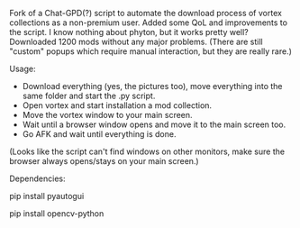Fork of a Chat-GPD(?) script to automate the download process of vortex collections as a non-premium user. Added some QoL and improvements to the script. I know nothing about phyton, but it works pretty well? Downloaded 1200 mods without any major problems. (There are still "custom" popups which require manual interaction, but they are really rare.)

Usage:
- Download everything (yes, the pictures too), move everything into the same folder and start the .py script.
- Open vortex and start installation a mod collection.
- Move the vortex window to your main screen.
- Wait until a browser window opens and move it to the main screen too.
- Go AFK and wait until everything is done.

(Looks like the script can't find windows on other monitors, make sure the browser always opens/stays on your main screen.)

Dependencies:

pip install pyautogui

pip install opencv-python

